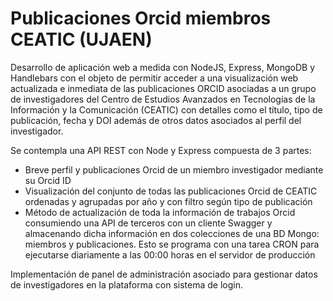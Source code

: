 Publicaciones Orcid miembros CEATIC (UJAEN)
==========

Desarrollo de aplicación web a medida con NodeJS, Express, MongoDB y Handlebars con el objeto de permitir acceder a una visualización web actualizada e inmediata de las publicaciones ORCID asociadas a un grupo de investigadores del Centro de Estudios Avanzados en Tecnologías de la Información y la Comunicación (CEATIC) con detalles como el título, tipo de publicación, fecha y DOI además de otros datos asociados al perfil del investigador.

Se contempla una API REST con Node y Express compuesta de 3 partes: 

+ Breve perfil y publicaciones Orcid de un miembro investigador mediante su Orcid ID
+ Visualización del conjunto de todas las publicaciones Orcid de CEATIC ordenadas y agrupadas por año y con filtro      según tipo de publicación
+ Método de actualización de toda la información de trabajos Orcid consumiendo una API de terceros con un cliente       Swagger y almacenando dicha información en dos colecciones de una BD  Mongo: miembros y publicaciones. Esto se        programa con una tarea CRON para ejecutarse diariamente a las 00:00 horas en el servidor de producción 

Implementación de panel de administración asociado para gestionar datos de investigadores en la plataforma con sistema de login.
